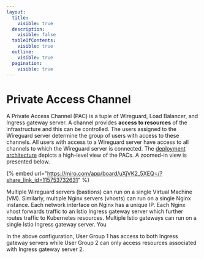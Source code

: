 ```yaml
---
layout:
  title:
    visible: true
  description:
    visible: false
  tableOfContents:
    visible: true
  outline:
    visible: true
  pagination:
    visible: true
---
```


# Private Access Channel

A Private Access Channel (PAC) is a tuple of Wireguard, Load Balancer, and Ingress gateway server.  A channel provides **access to resources** of the infrastructure and this can be controlled. The users assigned to the Wireguard server determine the group of users with access to these channels. All users with access to a Wireguard server have access to all channels to which the Wireguard server is connected. The [deployment architecture](../#deployment-architecture-v4) depicts a high-level view of the PACs.  A zoomed-in view is presented below.

{% embed url="https://miro.com/app/board/uXjVK2_5XEQ=/?share_link_id=115753732631" %}

Multiple Wireguard servers (bastions) can run on a single Virtual Machine (VM).  Similarly, multiple Nginx servers (vhosts) can run on a single Nginx instance.  Each network interface on Nginx has a unique IP. Each Nginx vhost forwards traffic to an Istio Ingress gateway server which further routes traffic to Kubernetes resources. Multiple Istio gateways can run on a single Istio Ingress gateway server. You&#x20;

In the above configuration, User Group 1 has access to both Ingress gateway servers while User Group 2 can only access resources associated with Ingress gateway server 2.


